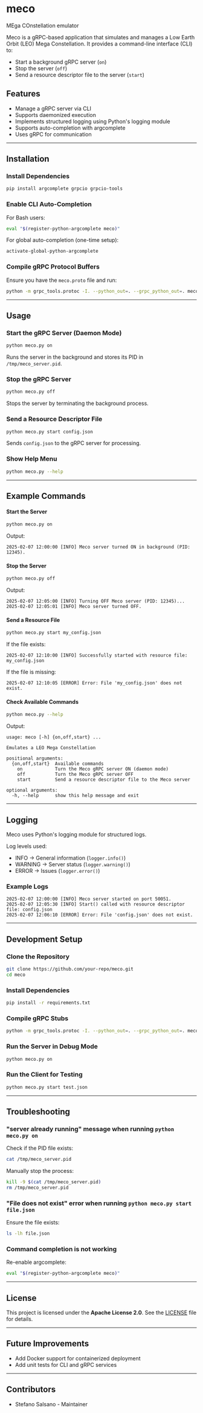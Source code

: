 # meco
MEga COnstellation emulator

Meco is a gRPC-based application that simulates and manages a Low Earth Orbit (LEO) Mega Constellation. It provides a command-line interface (CLI) to:
- Start a background gRPC server (`on`)
- Stop the server (`off`)
- Send a resource descriptor file to the server (`start`)

## Features
- Manage a gRPC server via CLI
- Supports daemonized execution
- Implements structured logging using Python's logging module
- Supports auto-completion with argcomplete
- Uses gRPC for communication

---

## Installation

### Install Dependencies
```bash
pip install argcomplete grpcio grpcio-tools
```

### Enable CLI Auto-Completion
For Bash users:
```bash
eval "$(register-python-argcomplete meco)"
```
For global auto-completion (one-time setup):
```bash
activate-global-python-argcomplete
```

### Compile gRPC Protocol Buffers
Ensure you have the `meco.proto` file and run:
```bash
python -m grpc_tools.protoc -I. --python_out=. --grpc_python_out=. meco.proto
```

---

## Usage

### Start the gRPC Server (Daemon Mode)
```bash
python meco.py on
```
Runs the server in the background and stores its PID in `/tmp/meco_server.pid`.

### Stop the gRPC Server
```bash
python meco.py off
```
Stops the server by terminating the background process.

### Send a Resource Descriptor File
```bash
python meco.py start config.json
```
Sends `config.json` to the gRPC server for processing.

### Show Help Menu
```bash
python meco.py --help
```

---

## Example Commands

#### Start the Server
```bash
python meco.py on
```
Output:
```
2025-02-07 12:00:00 [INFO] Meco server turned ON in background (PID: 12345).
```

#### Stop the Server
```bash
python meco.py off
```
Output:
```
2025-02-07 12:05:00 [INFO] Turning OFF Meco server (PID: 12345)...
2025-02-07 12:05:01 [INFO] Meco server turned OFF.
```

#### Send a Resource File
```bash
python meco.py start my_config.json
```
If the file exists:
```
2025-02-07 12:10:00 [INFO] Successfully started with resource file: my_config.json
```
If the file is missing:
```
2025-02-07 12:10:05 [ERROR] Error: File 'my_config.json' does not exist.
```

#### Check Available Commands
```bash
python meco.py --help
```
Output:
```
usage: meco [-h] {on,off,start} ...

Emulates a LEO Mega Constellation

positional arguments:
  {on,off,start}  Available commands
    on            Turn the Meco gRPC server ON (daemon mode)
    off           Turn the Meco gRPC server OFF
    start         Send a resource descriptor file to the Meco server

optional arguments:
  -h, --help      show this help message and exit
```

---

## Logging

Meco uses Python's logging module for structured logs.

Log levels used:
- INFO → General information (`logger.info()`)
- WARNING → Server status (`logger.warning()`)
- ERROR → Issues (`logger.error()`)

### Example Logs
```
2025-02-07 12:00:00 [INFO] Meco server started on port 50051.
2025-02-07 12:05:30 [INFO] Start() called with resource descriptor file: config.json
2025-02-07 12:06:10 [ERROR] Error: File 'config.json' does not exist.
```

---

## Development Setup

### Clone the Repository
```bash
git clone https://github.com/your-repo/meco.git
cd meco
```

### Install Dependencies
```bash
pip install -r requirements.txt
```

### Compile gRPC Stubs
```bash
python -m grpc_tools.protoc -I. --python_out=. --grpc_python_out=. meco.proto
```

### Run the Server in Debug Mode
```bash
python meco.py on
```

### Run the Client for Testing
```bash
python meco.py start test.json
```

---

## Troubleshooting

### "server already running" message when running `python meco.py on`
Check if the PID file exists:
```bash
cat /tmp/meco_server.pid
```
Manually stop the process:
```bash
kill -9 $(cat /tmp/meco_server.pid)
rm /tmp/meco_server.pid
```

### "File does not exist" error when running `python meco.py start file.json`
Ensure the file exists:
```bash
ls -lh file.json
```

### Command completion is not working
Re-enable argcomplete:
```bash
eval "$(register-python-argcomplete meco)"
```

---

## License

This project is licensed under the **Apache License 2.0**. See the [LICENSE](LICENSE) file for details.

---

## Future Improvements
- Add Docker support for containerized deployment
- Add unit tests for CLI and gRPC services

---

## Contributors
- Stefano Salsano - Maintainer

